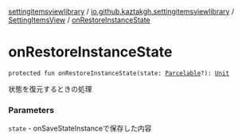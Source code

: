 [settingitemsviewlibrary](../../index.md) / [io.github.kaztakgh.settingitemsviewlibrary](../index.md) / [SettingItemsView](index.md) / [onRestoreInstanceState](./on-restore-instance-state.md)

# onRestoreInstanceState

`protected fun onRestoreInstanceState(state: `[`Parcelable`](https://developer.android.com/reference/android/os/Parcelable.html)`?): `[`Unit`](https://kotlinlang.org/api/latest/jvm/stdlib/kotlin/-unit/index.html)

状態を復元するときの処理

### Parameters

`state` - onSaveStateInstanceで保存した内容